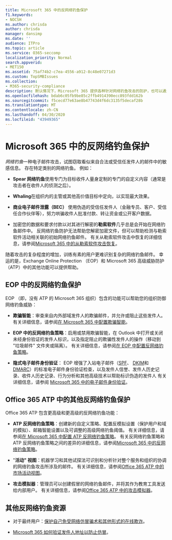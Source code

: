 ```yaml
---
title: Microsoft 365 中的反网络钓鱼保护
f1.keywords:
- NOCSH
ms.author: chrisda
author: chrisda
manager: dansimp
ms.date: ''
audience: ITPro
ms.topic: article
ms.service: O365-seccomp
localization_priority: Normal
search.appverid:
- MET150
ms.assetid: 75af74b2-c7ea-4556-a912-8c48e07271d3
ms.custom: TopSMBIssues
ms.collection:
- M365-security-compliance
description: 默认情况下，Microsoft 365 提供各种针对网络钓鱼攻击的防护，也可以通过 Office 365 高级威胁防护（ATP）中的其他功能进行防护。 本主题介绍可用于在 Microsoft 365 中了解并实施反钓鱼选项和策略的联机资源。
ms.openlocfilehash: bdab6c05fb9be85c2ffb4914390ecc893fdd162b
ms.sourcegitcommit: f5cecd77e63ae8b47743d4f6dc3135f5decaf28b
ms.translationtype: MT
ms.contentlocale: zh-CN
ms.lasthandoff: 04/30/2020
ms.locfileid: "43949365"
---
```

# <a name="anti-phishing-protection-in-microsoft-365"></a>Microsoft 365 中的反网络钓鱼保护

*网络钓鱼*一种电子邮件攻击，试图窃取看似来自合法或受信任发件人的邮件中的敏感信息。 存在特定类别的网络钓鱼。 例如：

- **Spear 网络钓鱼**使用专门为目标收件人量身定制的专门的自定义内容（通常是攻击者在收件人的侦测之后）。

- **Whaling**在组织内的主管或其他高价值目标中定向，以实现最大效果。

- **商业电子邮件泄露（BEC）** 使用伪造的受信任发件人（金融专员、客户、受信任合作伙伴等），努力哄骗收件人批准付款、转让资金或公开客户数据。

- 加密您的数据和要求付款以对其进行解密的**勒索软件**几乎总是会开始在网络钓鱼邮件中。 反网络钓鱼防护无法帮助您解密加密文件，但可以帮助检测与勒索软件活动相关联的初始网络钓鱼邮件。 有关从勒索软件攻击中恢复的详细信息，请参阅[Microsoft 365 中的从勒索软件攻击恢复](recover-from-ransomware.md)。

随着攻击的复杂程度的增加，训练有素的用户更难识别复杂的网络钓鱼邮件。 幸运的是，Exchange Online Protection （EOP）和 Microsoft 365 高级威胁防护（ATP）中的其他功能可以提供帮助。

## <a name="anti-phishing-protection-in-eop"></a>EOP 中的反网络钓鱼保护

EOP （即，没有 ATP 的 Microsoft 365 组织）包含的功能可以帮助您的组织防御网络钓鱼威胁：

- **欺骗智能**：审查来自内外部域发件人的欺骗邮件，并允许或阻止这些发件人。 有关详细信息，请参阅[在 Microsoft 365 中配置欺骗智能](learn-about-spoof-intelligence.md)。

- **EOP 中的反网络钓鱼策略**：启用或禁用欺骗智能，在 Outlook 中打开或关闭未经身份验证的发件人标识，以及指定阻止的欺骗性发件人的操作（移动到 "垃圾邮件" 文件夹或隔离）。 有关详细信息，请参阅[在 EOP 中配置反网络钓鱼策略](configure-anti-phishing-policies-eop.md)。

- **隐式电子邮件身份验证**： EOP 增强了入站电子邮件（[SPF](set-up-spf-in-office-365-to-help-prevent-spoofing.md)、 [DKIM](use-dkim-to-validate-outbound-email.md)和[DMARC](use-dmarc-to-validate-email.md)）的标准电子邮件身份验证检查，以及发件人信誉、发件人历史记录、收件人历史记录、行为分析和其他高级技术以帮助标识伪造的发件人 有关详细信息，请参阅 [Microsoft 365 中的电子邮件身份验证](email-validation-and-authentication.md)。

## <a name="additional-anti-phishing-protection-in-office-365-atp"></a>Office 365 ATP 中的其他反网络钓鱼保护

Office 365 ATP 包含更高级和更高级的反网络钓鱼功能：

- **ATP 反网络钓鱼策略**：创建新的自定义策略、配置反模拟设置（保护用户和域的模拟）、邮箱智能设置以及可调整的高级网络钓鱼阈值。 有关详细信息，请参阅[在 Microsoft 365 中配置 ATP 反网络钓鱼策略](configure-atp-anti-phishing-policies.md)。 有关反网络钓鱼策略和 ATP 反网络钓鱼策略之间的差异的详细信息，请参阅[Microsoft 365 中的反网络钓鱼策略](set-up-anti-phishing-policies.md)。

- "**活动" 视图**：机器学习和其他试探法可识别和分析针对整个服务和组织的协调的网络钓鱼攻击所涉及的邮件。 有关详细信息，请参阅[Office 365 ATP 中的市场活动视图](campaigns.md)。

- **攻击模拟器**：管理员可以创建假冒的网络钓鱼邮件，并将其作为教育工具发送给内部用户。 有关详细信息，请参阅[Office 365 ATP 中的攻击模拟器](attack-simulator.md)。

## <a name="other-anti-phishing-resources"></a>其他反网络钓鱼资源

- 对于最终用户：[保护自己免受网络仿冒骗术和其他形式的在线欺诈](https://support.office.com/article/f84750b4-2f2c-46c3-89f6-e65f7f8c3546)。

- [Microsoft 365 如何验证发件人地址以防止仿冒](how-office-365-validates-the-from-address.md)。